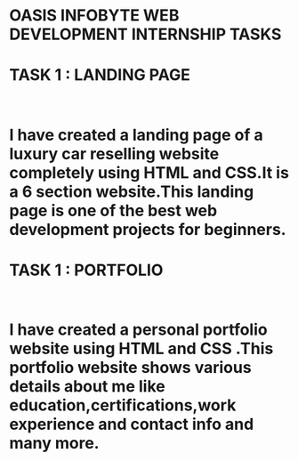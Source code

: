 <h1>OASIS INFOBYTE WEB DEVELOPMENT INTERNSHIP TASKS</h1>
<h1>TASK 1 : LANDING PAGE <h1/>
<br>
I have created a landing page of a luxury car reselling website completely using HTML and CSS.It is a 6 section website.This landing page is one of the best web development projects for beginners.
<br/>
<h1>TASK 1 : PORTFOLIO<h1/>
<br>
I have created a personal portfolio website using HTML and CSS .This portfolio website shows various details about me like education,certifications,work experience and contact info and many more.

